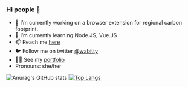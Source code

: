 ### Hi people 👋

- 🔭 I’m currently working on a browser extension for regional carbon footprint.
- 🌱 I’m currently learning Node.JS, Vue.JS
- 📫 Reach me <a href="https://thisiseda.netlify.app/contact" target="_blank">here</a>
- 🐦 Follow me on twitter  <a href="https://twitter.com/" target="_blank">@wabitty</a>
- 💁‍♀️ See my <a href="https://thisisEda.netlify.app" target="_blank">portfolio</a>
- Pronouns: she/her

![Anurag's GitHub stats](https://github-readme-stats.vercel.app/api?username=wabitty&show_icons=true)
[![Top Langs](https://github-readme-stats.vercel.app/api/top-langs/?username=wabitty&layout=compact)](https://github.com/anuraghazra/github-readme-stats)
